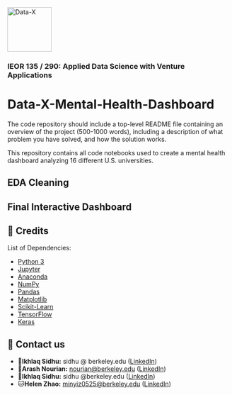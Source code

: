<a href="https://data-x.blog/">
   <img src="./imgsource/dx_logo.png" alt="Data-X" alt="data-x logo" title="Data-x" align="bottom-right" height="100" />
</a>

### IEOR 135 / 290: Applied Data Science with Venture Applications



# Data-X-Mental-Health-Dashboard
The code repository should include a top-level README file containing an overview of the project (500-1000 words), including a description of what problem you have solved, and how the solution works.

This repository contains all code notebooks used to create a mental health dashboard analyzing 16 different U.S. universities.

## EDA Cleaning







## Final Interactive Dashboard




## 🧾 Credits

List of Dependencies:

* [Python 3](https://www.python.org/)
* [Jupyter](https://jupyter.org/)
* [Anaconda](https://www.anaconda.com/)
* [NumPy](http://www.numpy.org/)
* [Pandas](https://pandas.pydata.org/)
* [Matplotlib](https://matplotlib.org/)
* [Scikit-Learn](http://scikit-learn.org/stable/index.html)
* [TensorFlow](https://www.tensorflow.org/)
* [Keras](https://keras.io/)





## 📧 Contact us

- 🐬**Ikhlaq Sidhu:** sidhu @ berkeley.edu ([LinkedIn](https://www.linkedin.com/in/ikhlaq/))
- 🐶**Arash Nourian:** nourian@berkeley.edu ([LinkedIn](www.linkedin.com/in/arashnourian))
- 🐯**Ikhlaq Sidhu:** sidhu @berkeley.edu ([LinkedIn](https://www.linkedin.com/in/ikhlaq/))
- 🐱**Helen Zhao:** minyiz0525@berkeley.edu ([LinkedIn](www.linkedin.com/in/arashnourian))
